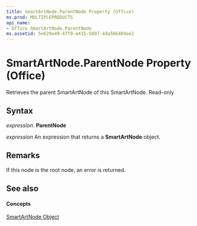 ```yaml
---
title: SmartArtNode.ParentNode Property (Office)
ms.prod: MULTIPLEPRODUCTS
api_name:
- Office.SmartArtNode.ParentNode
ms.assetid: 5e629e49-47f9-a415-5897-4da566404ee1
---
```



# SmartArtNode.ParentNode Property (Office)

Retrieves the parent SmartArtNode of this SmartArtNode. Read-only


## Syntax

 _expression_. **ParentNode**

 _expression_ An expression that returns a **SmartArtNode** object.


## Remarks

If this node is the root node, an error is returned.


## See also


#### Concepts


[SmartArtNode Object](smartartnode-object-office.md)

